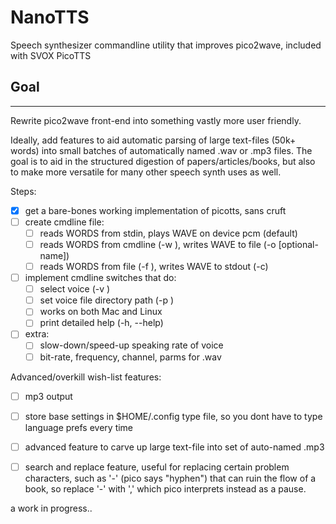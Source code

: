 NanoTTS
=======

Speech synthesizer commandline utility that improves pico2wave, included with SVOX PicoTTS 


## Goal 
----- 

Rewrite pico2wave front-end into something vastly more user friendly. 

Ideally, add features to aid automatic parsing of large text-files (50k+ words) into small batches of automatically named .wav or .mp3 files. The goal is to aid in the structured digestion of papers/articles/books, but also to make more versatile for many other speech synth uses as well.


Steps: 
- [x] get a bare-bones working implementation of picotts, sans cruft
- [ ] create cmdline file: 
    - [ ] reads WORDS from stdin, plays WAVE on device pcm (default)
    - [ ] reads WORDS from cmdline (-w <words>), writes WAVE to file (-o [optional-name])
    - [ ] reads WORDS from file (-f <filename>), writes WAVE to stdout (-c)
- [ ] implement cmdline switches that do:
    - [ ] select voice (-v <voice>)
    - [ ] set voice file directory path (-p <path>)
    - [ ] works on both Mac and Linux
    - [ ] print detailed help (-h, --help)
- [ ] extra:
    - [ ] slow-down/speed-up speaking rate of voice
    - [ ] bit-rate, frequency, channel, parms for .wav 

Advanced/overkill wish-list features:
- [ ] mp3 output 
- [ ] store base settings in $HOME/.config type file, so you dont have to type language prefs every time
- [ ] advanced feature to carve up large text-file into set of auto-named .mp3
- [ ] search and replace feature, useful for replacing certain problem characters, such as '-' (pico says "hyphen") that can ruin the flow of a book, so replace '-' with ',' which pico interprets instead as a pause.


a work in progress..
